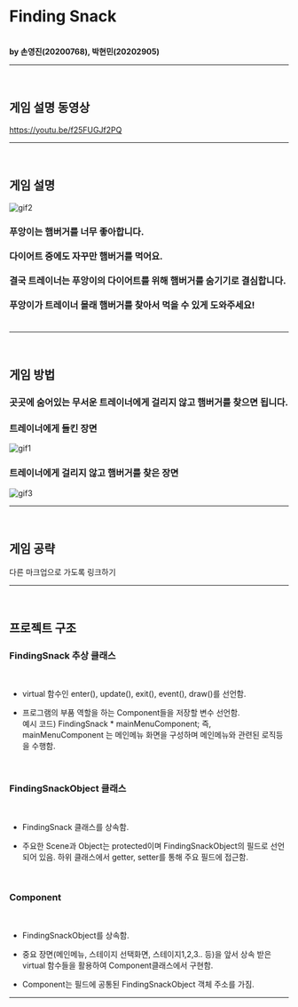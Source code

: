 # Finding Snack
<br/>
<strong>
by 손영진(20200768), 박현민(20202905)
</strong>
<hr/>
<br/>

## 게임 설명 동영상 

https://youtu.be/f25FUGJf2PQ

<hr/>
<br/>


## 게임 설명 

![gif2](https://user-images.githubusercontent.com/68492498/144746517-2c0475ad-0c15-4da6-ac17-03661da4dcac.gif)


<h3> 푸앙이는 햄버거를 너무 좋아합니다.<br/><br/>다이어트 중에도 자꾸만 햄버거를 먹어요.<br/><br/>결국 트레이너는 푸앙이의 다이어트를 위해 햄버거를 숨기기로 결심합니다.<br/><br/>푸앙이가 트레이너 몰래 햄버거를 찾아서 먹을 수 있게 도와주세요!<br/><br/></h3>

<hr/>
<br/>


## 게임 방법

<h3> 곳곳에 숨어있는 무서운 트레이너에게 걸리지 않고 햄버거를 찾으면 됩니다. </h3>

<h3> 트레이너에게 들킨 장면</h3>

![gif1](https://user-images.githubusercontent.com/68492498/144746187-5af3896f-8503-4b6b-96ba-17ec5f33185d.gif)

<h3> 트레이너에게 걸리지 않고 햄버거를 찾은 장면 </h3>

![gif3](https://user-images.githubusercontent.com/68492498/144746815-309603f5-fe06-40ee-8717-d66f670e9fe7.gif)

<hr/>
<br/>

## 게임 공략 

다른 마크업으로 가도록 링크하기  

<hr/>
<br/>


## 프로젝트 구조 

    
<h3>FindingSnack 추상 클래스</h3> <br/>

- virtual 함수인 enter(), update(), exit(), event(), draw()를 선언함.<br/>

- 프로그램의 부품 역할을 하는 Component들을 저장할 변수 선언함. <br/>예시 코드) FindingSnack * mainMenuComponent;  즉, mainMenuComponent 는 메인메뉴 화면을 구성하며 메인메뉴와 관련된 로직등을 수행함. <br/>

<br/>

<h3>FindingSnackObject 클래스</h3><br/>

- FindingSnack 클래스를 상속함.

- 주요한 Scene과 Object는 protected이며 FindingSnackObject의 필드로 선언되어 있음. 하위 클래스에서 getter, setter를 통해 주요 필드에 접근함. 

<br/>

<h3>Component</h3><br/>

- FindingSnackObject를 상속함.

- 중요 장면(메인메뉴, 스테이지 선택화면, 스테이지1,2,3.. 등)을 앞서 상속 받은 virtual 함수들을 활용하여 Component클래스에서 구현함.

- Component는 필드에 공통된 FindingSnackObject 객체 주소를 가짐.  

<hr/>
<br/>



